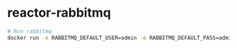 # reactor-rabbitmq

```bash
# Run rabbitmq
docker run -e RABBITMQ_DEFAULT_USER=admin -e RABBITMQ_DEFAULT_PASS=admin -it --rm --name rabbitmq -p 5672:5672 -p 15672:15672 rabbitmq:3.12-management
```